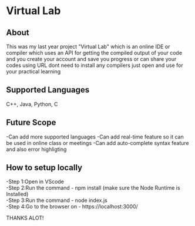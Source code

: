 # Virtual Lab

## About
This was my last year project "Virtual Lab" which is an online IDE or compiler which uses an API for getting the compiled output of your code and you create your account and save you progress or can share your codes using URL dont need to install any compilers just open and use for your practical learning 

## Supported Languages
C++, Java, Python, C

## Future Scope
-Can add more supported languages
-Can add real-time feature so it can be used in online class or meetings
-Can add auto-complete syntax feature and also error highligting

## How to setup locally
-Step 1:Open in VScode  
-Step 2:Run the command - npm install (make sure the Node Runtime is Installed)  
-Step 3:Run the command - node index.js  
-Step 4:Go to the browser on - https://localhost:3000/  
  
THANKS ALOT! <keep Coding>
